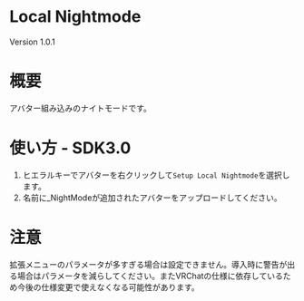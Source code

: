# Local Nightmode
Version 1.0.1

# 概要
アバター組み込みのナイトモードです。

# 使い方 - SDK3.0
1. ヒエラルキーでアバターを右クリックして`Setup Local Nightmode`を選択します。
2. 名前に_NightModeが追加されたアバターをアップロードしてください。

# 注意
拡張メニューのパラメータが多すぎる場合は設定できません。導入時に警告が出る場合はパラメータを減らしてください。またVRChatの仕様に依存しているため今後の仕様変更で使えなくなる可能性があります。